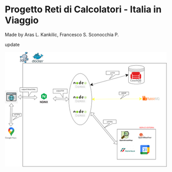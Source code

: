 # Progetto Reti di Calcolatori - Italia in Viaggio
Made by Aras L. Kankilic, Francesco S. Sconocchia P.

update

![plot](./src/public/media/diagramma_progetto_migliorato.png)
